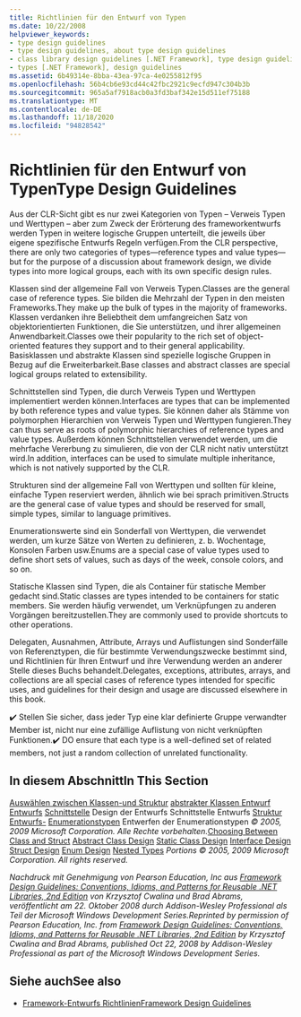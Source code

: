 ```yaml
---
title: Richtlinien für den Entwurf von Typen
ms.date: 10/22/2008
helpviewer_keywords:
- type design guidelines
- type design guidelines, about type design guidelines
- class library design guidelines [.NET Framework], type design guidelines
- types [.NET Framework], design guidelines
ms.assetid: 6b49314e-8bba-43ea-97ca-4e0255812f95
ms.openlocfilehash: 56b4cb6e93cd44c42fbc2921c9ecfd947c304b3b
ms.sourcegitcommit: 965a5af7918acb0a3fd3baf342e15d511ef75188
ms.translationtype: MT
ms.contentlocale: de-DE
ms.lasthandoff: 11/18/2020
ms.locfileid: "94828542"
---
```

# <a name="type-design-guidelines"></a><span data-ttu-id="ecf4b-102">Richtlinien für den Entwurf von Typen</span><span class="sxs-lookup"><span data-stu-id="ecf4b-102">Type Design Guidelines</span></span>
<span data-ttu-id="ecf4b-103">Aus der CLR-Sicht gibt es nur zwei Kategorien von Typen – Verweis Typen und Werttypen – aber zum Zweck der Erörterung des frameworkentwurfs werden Typen in weitere logische Gruppen unterteilt, die jeweils über eigene spezifische Entwurfs Regeln verfügen.</span><span class="sxs-lookup"><span data-stu-id="ecf4b-103">From the CLR perspective, there are only two categories of types—reference types and value types—but for the purpose of a discussion about framework design, we divide types into more logical groups, each with its own specific design rules.</span></span>

 <span data-ttu-id="ecf4b-104">Klassen sind der allgemeine Fall von Verweis Typen.</span><span class="sxs-lookup"><span data-stu-id="ecf4b-104">Classes are the general case of reference types.</span></span> <span data-ttu-id="ecf4b-105">Sie bilden die Mehrzahl der Typen in den meisten Frameworks.</span><span class="sxs-lookup"><span data-stu-id="ecf4b-105">They make up the bulk of types in the majority of frameworks.</span></span> <span data-ttu-id="ecf4b-106">Klassen verdanken ihre Beliebtheit dem umfangreichen Satz von objektorientierten Funktionen, die Sie unterstützen, und ihrer allgemeinen Anwendbarkeit.</span><span class="sxs-lookup"><span data-stu-id="ecf4b-106">Classes owe their popularity to the rich set of object-oriented features they support and to their general applicability.</span></span> <span data-ttu-id="ecf4b-107">Basisklassen und abstrakte Klassen sind spezielle logische Gruppen in Bezug auf die Erweiterbarkeit.</span><span class="sxs-lookup"><span data-stu-id="ecf4b-107">Base classes and abstract classes are special logical groups related to extensibility.</span></span>

 <span data-ttu-id="ecf4b-108">Schnittstellen sind Typen, die durch Verweis Typen und Werttypen implementiert werden können.</span><span class="sxs-lookup"><span data-stu-id="ecf4b-108">Interfaces are types that can be implemented by both reference types and value types.</span></span> <span data-ttu-id="ecf4b-109">Sie können daher als Stämme von polymorphen Hierarchien von Verweis Typen und Werttypen fungieren.</span><span class="sxs-lookup"><span data-stu-id="ecf4b-109">They can thus serve as roots of polymorphic hierarchies of reference types and value types.</span></span> <span data-ttu-id="ecf4b-110">Außerdem können Schnittstellen verwendet werden, um die mehrfache Vererbung zu simulieren, die von der CLR nicht nativ unterstützt wird.</span><span class="sxs-lookup"><span data-stu-id="ecf4b-110">In addition, interfaces can be used to simulate multiple inheritance, which is not natively supported by the CLR.</span></span>

 <span data-ttu-id="ecf4b-111">Strukturen sind der allgemeine Fall von Werttypen und sollten für kleine, einfache Typen reserviert werden, ähnlich wie bei sprach primitiven.</span><span class="sxs-lookup"><span data-stu-id="ecf4b-111">Structs are the general case of value types and should be reserved for small, simple types, similar to language primitives.</span></span>

 <span data-ttu-id="ecf4b-112">Enumerationswerte sind ein Sonderfall von Werttypen, die verwendet werden, um kurze Sätze von Werten zu definieren, z. b. Wochentage, Konsolen Farben usw.</span><span class="sxs-lookup"><span data-stu-id="ecf4b-112">Enums are a special case of value types used to define short sets of values, such as days of the week, console colors, and so on.</span></span>

 <span data-ttu-id="ecf4b-113">Statische Klassen sind Typen, die als Container für statische Member gedacht sind.</span><span class="sxs-lookup"><span data-stu-id="ecf4b-113">Static classes are types intended to be containers for static members.</span></span> <span data-ttu-id="ecf4b-114">Sie werden häufig verwendet, um Verknüpfungen zu anderen Vorgängen bereitzustellen.</span><span class="sxs-lookup"><span data-stu-id="ecf4b-114">They are commonly used to provide shortcuts to other operations.</span></span>

 <span data-ttu-id="ecf4b-115">Delegaten, Ausnahmen, Attribute, Arrays und Auflistungen sind Sonderfälle von Referenztypen, die für bestimmte Verwendungszwecke bestimmt sind, und Richtlinien für Ihren Entwurf und ihre Verwendung werden an anderer Stelle dieses Buchs behandelt.</span><span class="sxs-lookup"><span data-stu-id="ecf4b-115">Delegates, exceptions, attributes, arrays, and collections are all special cases of reference types intended for specific uses, and guidelines for their design and usage are discussed elsewhere in this book.</span></span>

 <span data-ttu-id="ecf4b-116">✔️ Stellen Sie sicher, dass jeder Typ eine klar definierte Gruppe verwandter Member ist, nicht nur eine zufällige Auflistung von nicht verknüpften Funktionen.</span><span class="sxs-lookup"><span data-stu-id="ecf4b-116">✔️ DO ensure that each type is a well-defined set of related members, not just a random collection of unrelated functionality.</span></span>

## <a name="in-this-section"></a><span data-ttu-id="ecf4b-117">In diesem Abschnitt</span><span class="sxs-lookup"><span data-stu-id="ecf4b-117">In This Section</span></span>
 <span data-ttu-id="ecf4b-118">[Auswählen zwischen Klassen-und Struktur](choosing-between-class-and-struct.md) [abstrakter Klassen Entwurf](abstract-class.md) [Entwurfs](static-class.md) [Schnittstelle](interface.md) Design der Entwurfs Schnittstelle Entwurfs [Struktur](struct.md) [Entwurfs-](enum.md) [Enumerationstypen](nested-types.md) Entwerfen der Enumerationstypen *© 2005, 2009 Microsoft Corporation. Alle Rechte vorbehalten.*</span><span class="sxs-lookup"><span data-stu-id="ecf4b-118">[Choosing Between Class and Struct](choosing-between-class-and-struct.md) [Abstract Class Design](abstract-class.md) [Static Class Design](static-class.md) [Interface Design](interface.md) [Struct Design](struct.md) [Enum Design](enum.md) [Nested Types](nested-types.md) *Portions © 2005, 2009 Microsoft Corporation. All rights reserved.*</span></span>

 <span data-ttu-id="ecf4b-119">*Nachdruck mit Genehmigung von Pearson Education, Inc aus [Framework Design Guidelines: Conventions, Idioms, and Patterns for Reusable .NET Libraries, 2nd Edition](https://www.informit.com/store/framework-design-guidelines-conventions-idioms-and-9780321545619) von Krzysztof Cwalina und Brad Abrams, veröffentlicht am 22. Oktober 2008 durch Addison-Wesley Professional als Teil der Microsoft Windows Development Series.*</span><span class="sxs-lookup"><span data-stu-id="ecf4b-119">*Reprinted by permission of Pearson Education, Inc. from [Framework Design Guidelines: Conventions, Idioms, and Patterns for Reusable .NET Libraries, 2nd Edition](https://www.informit.com/store/framework-design-guidelines-conventions-idioms-and-9780321545619) by Krzysztof Cwalina and Brad Abrams, published Oct 22, 2008 by Addison-Wesley Professional as part of the Microsoft Windows Development Series.*</span></span>

## <a name="see-also"></a><span data-ttu-id="ecf4b-120">Siehe auch</span><span class="sxs-lookup"><span data-stu-id="ecf4b-120">See also</span></span>

- [<span data-ttu-id="ecf4b-121">Framework-Entwurfs Richtlinien</span><span class="sxs-lookup"><span data-stu-id="ecf4b-121">Framework Design Guidelines</span></span>](index.md)
